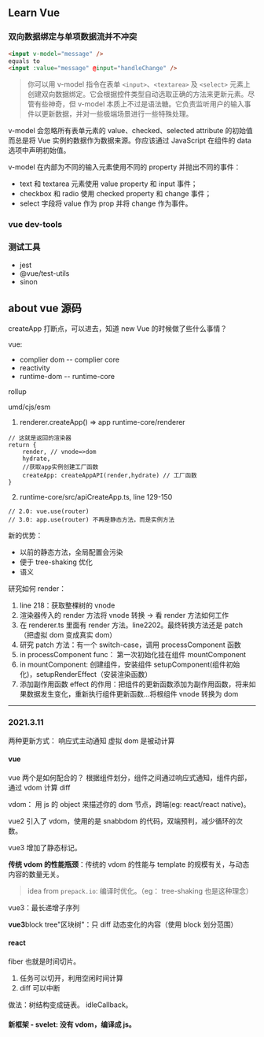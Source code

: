 ## Learn Vue

### 双向数据绑定与单项数据流并不冲突

```html
<input v-model="message" />
equals to
<input :value="message" @input="handleChange" />
```

> 你可以用 v-model 指令在表单 `<input>`、`<textarea>` 及 `<select>` 元素上创建双向数据绑定。它会根据控件类型自动选取正确的方法来更新元素。尽管有些神奇，但 v-model 本质上不过是语法糖。它负责监听用户的输入事件以更新数据，并对一些极端场景进行一些特殊处理。

v-model 会忽略所有表单元素的 value、checked、selected attribute 的初始值而总是将 Vue 实例的数据作为数据来源。你应该通过 JavaScript 在组件的 data 选项中声明初始值。

v-model 在内部为不同的输入元素使用不同的 property 并抛出不同的事件：

- text 和 textarea 元素使用 value property 和 input 事件；
- checkbox 和 radio 使用 checked property 和 change 事件；
- select 字段将 value 作为 prop 并将 change 作为事件。

### vue dev-tools

### 测试工具

- jest
- @vue/test-utils
- sinon

## about vue 源码

createApp 打断点，可以进去，知道 new Vue 的时候做了些什么事情？

vue:

- complier dom -- complier core
- reactivity
- runtime-dom -- runtime-core

rollup

umd/cjs/esm

1. renderer.createApp() => app runtime-core/renderer

```
// 这就是返回的渲染器
return {
    render, // vnode=>dom
    hydrate,
    //获取app实例创建工厂函数
    createApp: createAppAPI(render,hydrate) // 工厂函数
}
```

2. runtime-core/src/apiCreateApp.ts, line 129-150

```
// 2.0: vue.use(router)
// 3.0: app.use(router) 不再是静态方法，而是实例方法
```

新的优势：

- 以前的静态方法，全局配置会污染
- 便于 tree-shaking 优化
- 语义

研究如何 render：

1. line 218：获取整棵树的 vnode
2. 渲染器传入的 render 方法将 vnode 转换 -> 看 render 方法如何工作
3. 在 renderer.ts 里面有 render 方法。line2202。最终转换方法还是 patch（把虚拟 dom 变成真实 dom）
4. 研究 patch 方法：有一个 switch-case，调用 processComponent 函数
5. in processComponent func： 第一次初始化挂在组件 mountComponent
6. in mountComponent: 创建组件，安装组件 setupComponent(组件初始化)，setupRenderEffect（安装渲染函数）
7. 添加副作用函数 effect 的作用：把组件的更新函数添加为副作用函数，将来如果数据发生变化，重新执行组件更新函数...将根组件 vnode 转换为 dom

---

### 2021.3.11

两种更新方式：
响应式主动通知
虚拟 dom 是被动计算

#### vue

vue 两个是如何配合的？
根据组件划分，组件之间通过响应式通知，组件内部，通过 vdom 计算 diff

vdom： 用 js 的 object 来描述你的 dom 节点，跨端(eg: react/react native)。

vue2 引入了 vdom，使用的是 snabbdom 的代码，双端预判，减少循环的次数。

vue3 增加了静态标记。

**传统 vdom 的性能瓶颈**：传统的 vdom 的性能与 template 的规模有关，与动态内容的数量无关。

> idea from `prepack.io`: 编译时优化。（eg： tree-shaking 也是这种理念）

vue3：最长递增子序列

**vue3**block tree"区块树"：只 diff 动态变化的内容（使用 block 划分范围）

#### react

fiber 也就是时间切片。

1. 任务可以切开，利用空闲时间计算
2. diff 可以中断

做法：树结构变成链表。
idleCallback。

#### 新框架 - svelet: 没有 vdom，编译成 js。
